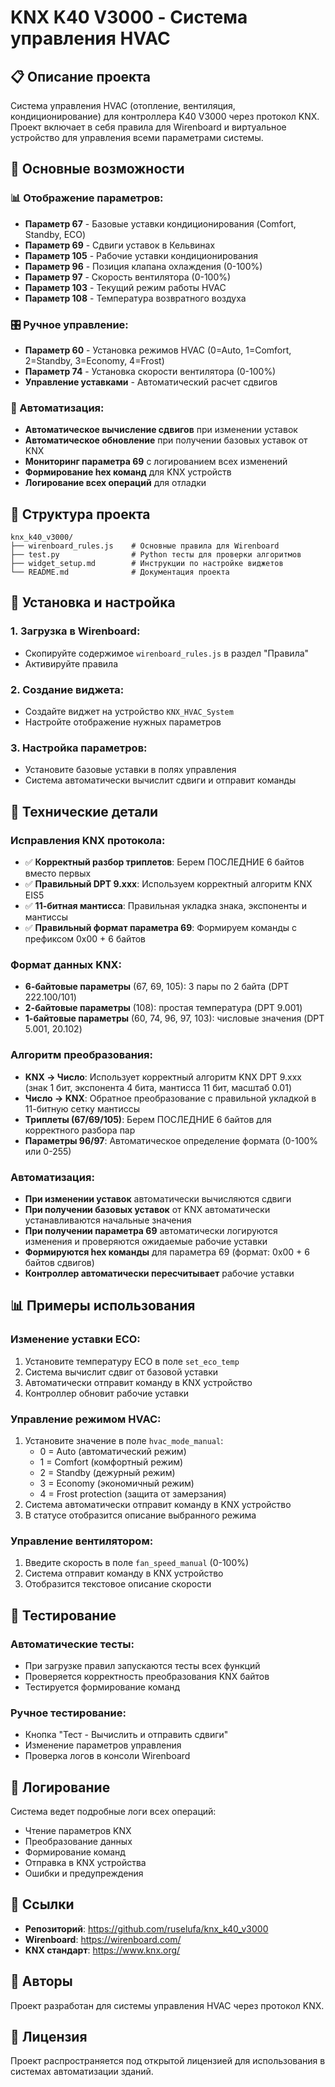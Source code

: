 # KNX K40 V3000 - Система управления HVAC

## 📋 Описание проекта

Система управления HVAC (отопление, вентиляция, кондиционирование) для контроллера K40 V3000 через протокол KNX. Проект включает в себя правила для Wirenboard и виртуальное устройство для управления всеми параметрами системы.

## 🎯 Основные возможности

### **📊 Отображение параметров:**
- **Параметр 67** - Базовые уставки кондиционирования (Comfort, Standby, ECO)
- **Параметр 69** - Сдвиги уставок в Кельвинах
- **Параметр 105** - Рабочие уставки кондиционирования
- **Параметр 96** - Позиция клапана охлаждения (0-100%)
- **Параметр 97** - Скорость вентилятора (0-100%)
- **Параметр 103** - Текущий режим работы HVAC
- **Параметр 108** - Температура возвратного воздуха

### **🎛️ Ручное управление:**
- **Параметр 60** - Установка режимов HVAC (0=Auto, 1=Comfort, 2=Standby, 3=Economy, 4=Frost)
- **Параметр 74** - Установка скорости вентилятора (0-100%)
- **Управление уставками** - Автоматический расчет сдвигов

### **🔧 Автоматизация:**
- **Автоматическое вычисление сдвигов** при изменении уставок
- **Автоматическое обновление** при получении базовых уставок от KNX
- **Мониторинг параметра 69** с логированием всех изменений
- **Формирование hex команд** для KNX устройств
- **Логирование всех операций** для отладки

## 📁 Структура проекта

```
knx_k40_v3000/
├── wirenboard_rules.js    # Основные правила для Wirenboard
├── test.py                # Python тесты для проверки алгоритмов
├── widget_setup.md        # Инструкции по настройке виджетов
└── README.md              # Документация проекта
```

## 🚀 Установка и настройка

### **1. Загрузка в Wirenboard:**
- Скопируйте содержимое `wirenboard_rules.js` в раздел "Правила"
- Активируйте правила

### **2. Создание виджета:**
- Создайте виджет на устройство `KNX_HVAC_System`
- Настройте отображение нужных параметров

### **3. Настройка параметров:**
- Установите базовые уставки в полях управления
- Система автоматически вычислит сдвиги и отправит команды

## 🔧 Технические детали

### **Исправления KNX протокола:**
- ✅ **Корректный разбор триплетов**: Берем ПОСЛЕДНИЕ 6 байтов вместо первых
- ✅ **Правильный DPT 9.xxx**: Используем корректный алгоритм KNX EIS5
- ✅ **11-битная мантисса**: Правильная укладка знака, экспоненты и мантиссы
- ✅ **Правильный формат параметра 69**: Формируем команды с префиксом 0x00 + 6 байтов

### **Формат данных KNX:**
- **6-байтовые параметры** (67, 69, 105): 3 пары по 2 байта (DPT 222.100/101)
- **2-байтовые параметры** (108): простая температура (DPT 9.001)
- **1-байтовые параметры** (60, 74, 96, 97, 103): числовые значения (DPT 5.001, 20.102)

### **Алгоритм преобразования:**
- **KNX → Число**: Использует корректный алгоритм KNX DPT 9.xxx (знак 1 бит, экспонента 4 бита, мантисса 11 бит, масштаб 0.01)
- **Число → KNX**: Обратное преобразование с правильной укладкой в 11-битную сетку мантиссы
- **Триплеты (67/69/105)**: Берем ПОСЛЕДНИЕ 6 байтов для корректного разбора пар
- **Параметры 96/97**: Автоматическое определение формата (0-100% или 0-255)

### **Автоматизация:**
- **При изменении уставок** автоматически вычисляются сдвиги
- **При получении базовых уставок** от KNX автоматически устанавливаются начальные значения
- **При получении параметра 69** автоматически логируются изменения и проверяются ожидаемые рабочие уставки
- **Формируются hex команды** для параметра 69 (формат: 0x00 + 6 байтов сдвигов)
- **Контроллер автоматически пересчитывает** рабочие уставки

## 📊 Примеры использования

### **Изменение уставки ECO:**
1. Установите температуру ECO в поле `set_eco_temp`
2. Система вычислит сдвиг от базовой уставки
3. Автоматически отправит команду в KNX устройство
4. Контроллер обновит рабочие уставки

### **Управление режимом HVAC:**
1. Установите значение в поле `hvac_mode_manual`:
   - 0 = Auto (автоматический режим)
   - 1 = Comfort (комфортный режим)
   - 2 = Standby (дежурный режим)
   - 3 = Economy (экономичный режим)
   - 4 = Frost protection (защита от замерзания)
2. Система автоматически отправит команду в KNX устройство
3. В статусе отобразится описание выбранного режима

### **Управление вентилятором:**
1. Введите скорость в поле `fan_speed_manual` (0-100%)
2. Система отправит команду в KNX устройство
3. Отобразится текстовое описание скорости

## 🧪 Тестирование

### **Автоматические тесты:**
- При загрузке правил запускаются тесты всех функций
- Проверяется корректность преобразования KNX байтов
- Тестируется формирование команд

### **Ручное тестирование:**
- Кнопка "Тест - Вычислить и отправить сдвиги"
- Изменение параметров управления
- Проверка логов в консоли Wirenboard

## 📝 Логирование

Система ведет подробные логи всех операций:
- Чтение параметров KNX
- Преобразование данных
- Формирование команд
- Отправка в KNX устройства
- Ошибки и предупреждения

## 🔗 Ссылки

- **Репозиторий**: https://github.com/ruselufa/knx_k40_v3000
- **Wirenboard**: https://wirenboard.com/
- **KNX стандарт**: https://www.knx.org/

## 👥 Авторы

Проект разработан для системы управления HVAC через протокол KNX.

## 📄 Лицензия

Проект распространяется под открытой лицензией для использования в системах автоматизации зданий. 